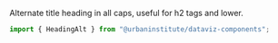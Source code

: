 Alternate title heading in all caps, useful for h2 tags and lower.

```js
import { HeadingAlt } from "@urbaninstitute/dataviz-components";
```
